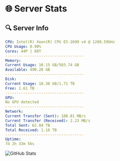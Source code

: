 # 🌐 Server Stats
## 🔍 Server Info
```yaml
CPU: Intel(R) Xeon(R) CPU E5-2699 v4 @ 1280.59GHz
CPU Usage: 0.90%
Cores: 44P | 88T
-----------------------------------
Memory:
Current Usage: 10.15 GB/503.74 GB
Available: 490.20 GB
-----------------------------------
Disk:
Current Usage: 18.38 GB/1.71 TB
Free: 1.61 TB
-----------------------------------
GPU:
No GPU detected
-----------------------------------
Network:
Current Transfer (Sent): 180.81 MB/s
Current Transfer (Received): 2.23 MB/s
Total Sent: 62.84 TB
Total Received: 1.16 TB
-----------------------------------
Uptime:
7d 2h 33m 56s
```
![GitHub Stats](https://img.shields.io/badge/Updated-2025-02-15_01:17:14-blue)